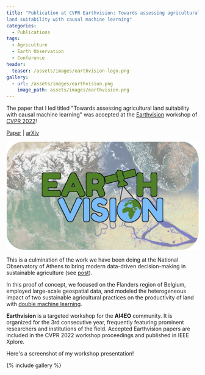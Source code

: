 ```yaml
---
title: "Publication at CVPR Earthvision: Towards assessing agricultural
land suitability with causal machine learning"
categories:
  - Publications
tags:
  - Agriculture
  - Earth Observation
  - Conference
header:
  teaser: /assets/images/earthvision-logo.png
gallery:
  - url: /assets/images/earthvision.png
    image_path: assets/images/earthvision.png
---
```


The paper that I led titled "Towards assessing agricultural land suitability with causal machine
learning" was accepted at the [Earthvision](https://www.grss-ieee.org/events/earthvision-2022/)
workshop of [CVPR 2022](https://cvpr2022.thecvf.com/)!

[Paper](https://openaccess.thecvf.com/content/CVPR2022W/EarthVision/papers/Giannarakis_Towards_Assessing_Agricultural_Land_Suitability_With_Causal_Machine_Learning_CVPRW_2022_paper.pdf)
| [arXiv](https://arxiv.org/pdf/2204.12956.pdf)

![](/assets/images/earthvision-logo.png)

This is a culmination of the work we have been doing at the National Observatory of Athens
to bring modern data-driven decision-making in sustainable agriculture 
(see [post](https://ggiannarakis.github.io/blog/cates-for-agri/)).

In this proof of concept, we focused on the Flanders region of Belgium, employed 
large-scale geospatial data, and modeled the heterogeneous impact of
two sustainable agricultural practices on the productivity of land with 
[double machine learning](https://econml.azurewebsites.net/spec/estimation/dml.html).

**Earthvision** is a targeted workshop for the **AI4EO** community. It is organized for the 3rd consecutive
year, frequently featuring prominent researchers and institutions of the field.
Accepted Earthvision papers are included in the CVPR 2022 workshop proceedings
and published in IEEE Xplore.

Here's a screenshot of my workshop presentation!

{% include gallery %}